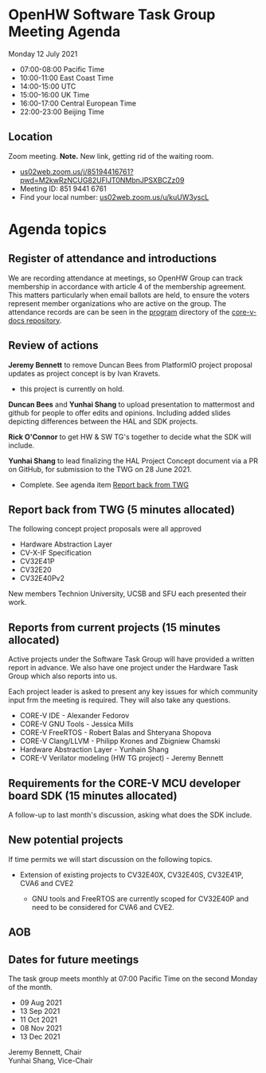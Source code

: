 # OpenHW Software Task Group Meeting Agenda

Monday 12 July 2021

- 07:00-08:00 Pacific Time
- 10:00-11:00 East Coast Time
- 14:00-15:00 UTC
- 15:00-16:00 UK Time
- 16:00-17:00 Central European Time
- 22:00-23:00 Beijing Time

## Location

Zoom meeting. **Note.** New link, getting rid of the waiting room.

- [us02web.zoom.us/j/85194416761?pwd=M2kwRzNCUG82UFlJT0NMbnJPSXBCZz09](https://us02web.zoom.us/j/85194416761?pwd=M2kwRzNCUG82UFlJT0NMbnJPSXBCZz09)
- Meeting ID: 851 9441 6761
- Find your local number: [us02web.zoom.us/u/kuUW3yscL](https://us02web.zoom.us/u/kuUW3yscL)

# Agenda topics

## Register of attendance and introductions

We are recording attendance at meetings, so OpenHW Group can track membership in accordance with article 4 of the membership agreement. This matters particularly when email ballots are held, to ensure the voters represent member organizations who are active on the group. The attendance records are can be seen in the [program](https://github.com/openhwgroup/core-v-docs/tree/master/program) directory of the [core-v-docs repository](https://github.com/openhwgroup/core-v-docs).

## Review of actions

**Jeremy Bennett** to remove Duncan Bees from PlatformIO project proposal updates as project concept is by Ivan Kravets.

- this project is currently on hold.

**Duncan Bees** and **Yunhai Shang** to upload presentation to mattermost and github for people to offer edits and opinions. Including added slides depicting differences between the HAL and SDK projects.

**Rick O'Connor** to get HW & SW TG's together to decide what the SDK will include.

**Yunhai Shang** to lead finalizing the HAL Project Concept document via a PR on GitHub, for submission to the TWG on 28 June 2021.

- Complete. See agenda item [Report back from TWG](#report-back-from-twg-5-minutes-allocated)

## Report back from TWG (5 minutes allocated)

The following concept project proposals were all approved
- Hardware Abstraction Layer
- CV-X-IF Specification
- CV32E41P
- CV32E20
- CV32E40Pv2

New members Technion University, UCSB and SFU each presented their work.

## Reports from current projects (15 minutes allocated)

Active projects under the Software Task Group will have provided a written report in advance. We also have one project under the Hardware Task Group which also reports into us.

Each project leader is asked to present any key issues for which community input frm the meeting is required. They will also take any questions.

- CORE-V IDE - Alexander Fedorov
- CORE-V GNU Tools - Jessica Mills
- CORE-V FreeRTOS - Robert Balas and Shteryana Shopova
- CORE-V Clang/LLVM - Philipp Krones and Zbigniew Chamski
- Hardware Abstraction Layer - Yunhain Shang
- CORE-V Verilator modeling (HW TG project) - Jeremy Bennett

## Requirements for the CORE-V MCU developer board SDK (15 minutes allocated)

A follow-up to last month's discussion, asking what does the SDK include.

## New potential projects

If time permits we will start discussion on the following topics.

- Extension of existing projects to CV32E40X, CV32E40S, CV32E41P, CVA6 and CVE2

  - GNU tools and FreeRTOS are currently scoped for CV32E40P and need to be considered for CVA6 and CVE2.

## AOB

## Dates for future meetings

The task group meets monthly at 07:00 Pacific Time on the second Monday of the month.

- 09 Aug 2021
- 13 Sep 2021
- 11 Oct 2021
- 08 Nov 2021
- 13 Dec 2021

Jeremy Bennett, Chair\
Yunhai Shang, Vice-Chair
